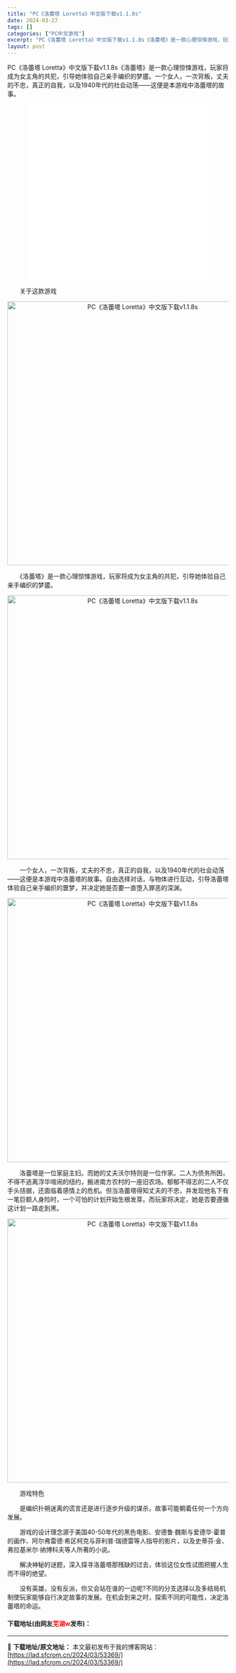 ```yaml
---
title: "PC《洛蕾塔 Loretta》中文版下载v1.1.8s"
date: 2024-03-27
tags: []
categories: ["PC中文游戏"]
excerpt: "PC《洛蕾塔 Loretta》中文版下载v1.1.8s《洛蕾塔》是一款心理惊悚游戏，玩家将成为女主角的共犯，引导她体验自己亲手编织的梦靥。一个女人，一次背叛，丈夫的不忠，真正的自我，以及1940年代的社会动荡&mdash;&mdash;这便是本游戏中洛蕾塔的故事。 　　关于这款游戏 　　《洛蕾塔》是&hellip;"
layout: post
---
```


 <p>PC《洛蕾塔 Loretta》中文版下载v1.1.8s《洛蕾塔》是一款心理惊悚游戏，玩家将成为女主角的共犯，引导她体验自己亲手编织的梦靥。一个女人，一次背叛，丈夫的不忠，真正的自我，以及1940年代的社会动荡&mdash;&mdash;这便是本游戏中洛蕾塔的故事。</p> <p style="text-align: center;"><iframe allowfullscreen="true" border="0" frameborder="0" framespacing="0" height="400" scrolling="no" src="//player.bilibili.com/player.html?aid=771402766&amp;bvid=BV1Kr4y1j7TT&amp;cid=788359847&amp;page=1" width="410"></iframe></p> <p>　　关于这款游戏</p> <p align="center"><img align="" border="0" src="https://cdn.cloudflare.steamstatic.com/steam/apps/1592540/extras/murmuration.gif?t=1678207509" width="600" alt="PC《洛蕾塔 Loretta》中文版下载v1.1.8s" /></p> <p>　　《洛蕾塔》是一款心理惊悚游戏，玩家将成为女主角的共犯，引导她体验自己亲手编织的梦靥。</p> <p align="center"><img align="" border="0" src="https://cdn.cloudflare.steamstatic.com/steam/apps/1592540/extras/face.gif?t=1678207509" width="600" alt="PC《洛蕾塔 Loretta》中文版下载v1.1.8s" /></p> <p>　　一个女人，一次背叛，丈夫的不忠，真正的自我，以及1940年代的社会动荡&mdash;&mdash;这便是本游戏中洛蕾塔的故事。自由选择对话，与物体进行互动，引导洛蕾塔体验自己亲手编织的噩梦，并决定她是否要一直堕入罪恶的深渊。</p> <p align="center"><img align="" border="0" src="https://cdn.cloudflare.steamstatic.com/steam/apps/1592540/extras/gameplay1.gif?t=1678207509" width="600" alt="PC《洛蕾塔 Loretta》中文版下载v1.1.8s" /></p> <p>　　洛蕾塔是一位家庭主妇。而她的丈夫沃尔特则是一位作家。二人为债务所困，不得不逃离浮华喧闹的纽约，搬进南方农村的一座旧农场。郁郁不得志的二人不仅手头拮据，还面临着感情上的危机。但当洛蕾塔得知丈夫的不忠，并发现他名下有一笔巨额人身险时，一个可怕的计划开始生根发芽。而玩家将决定，她是否要遵循这计划一路走到黑。</p> <p align="center"><img align="" border="0" src="https://cdn.cloudflare.steamstatic.com/steam/apps/1592540/extras/fire.gif?t=1678207509" width="600" alt="PC《洛蕾塔 Loretta》中文版下载v1.1.8s" /></p> <p>　　游戏特色</p> <p>　　是编织扑朔迷离的谎言还是进行逐步升级的谋杀，故事可能朝着任何一个方向发展。</p> <p>　　游戏的设计理念源于美国40-50年代的黑色电影、安德鲁&middot;魏斯与爱德华&middot;霍普的画作、阿尔弗雷德&middot;希区柯克与菲利普&middot;瑞德雷等人指导的影片，以及史蒂芬&middot;金、弗拉基米尔&middot;纳博科夫等人所著的小说。</p> <p>　　解决神秘的谜题，深入探寻洛蕾塔那残缺的过去，体验这位女性试图把握人生而不得的绝望。</p> <p>　　没有英雄，没有反派，你又会站在谁的一边呢?不同的分支选择以及多结局机制使玩家能够自行决定故事的发展。在机会到来之时，探索不同的可能性，决定洛蕾塔的命运。</p> <p><h4>下载地址(由网友<font color="red">芜湖w</font>发布)：</h4></p> 

---
📖 **下载地址/原文地址：** 本文最初发布于我的博客网站：[https://lad.sfcrom.cn/2024/03/53369/](https://lad.sfcrom.cn/2024/03/53369/)
